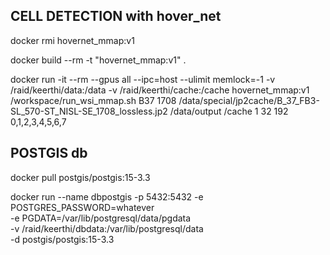 
CELL DETECTION with hover_net
---
docker rmi hovernet_mmap:v1
		
docker build --rm -t "hovernet_mmap:v1" .

docker run -it --rm --gpus all --ipc=host --ulimit memlock=-1 -v /raid/keerthi/data:/data -v /raid/keerthi/cache:/cache hovernet_mmap:v1 /workspace/run_wsi_mmap.sh B37 1708 /data/special/jp2cache/B_37_FB3-SL_570-ST_NISL-SE_1708_lossless.jp2 /data/output /cache 1 32 192 0,1,2,3,4,5,6,7


POSTGIS db
---
docker pull postgis/postgis:15-3.3

docker run --name dbpostgis -p 5432:5432 -e POSTGRES_PASSWORD=whatever \
-e PGDATA=/var/lib/postgresql/data/pgdata \
	-v /raid/keerthi/dbdata:/var/lib/postgresql/data \
	-d postgis/postgis:15-3.3
